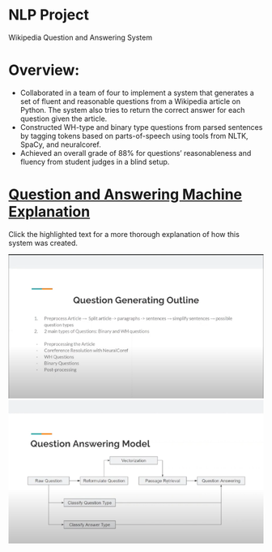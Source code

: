 # NLP Project
Wikipedia Question and Answering System

# Overview: 

* Collaborated in a team of four to implement a system that generates a set of fluent and reasonable questions from a Wikipedia article on Python. The system also tries to return the correct answer for each question given the article. 
* Constructed WH-type and binary type questions from parsed sentences by tagging tokens based on parts-of-speech using tools from NLTK, SpaCy, and neuralcoref. 
* Achieved an overall grade of 88% for questions’ reasonableness and fluency from student judges in a blind setup.   

# [Question and Answering Machine Explanation](https://www.youtube.com/watch?v=4ICapEavb6s&ab_channel=JianpingDeng)
Click the highlighted text for a more thorough explanation of how this system was created. 

![](https://github.com/sophjoo/NLP/blob/main/images/QuestionGenerating.png)
![](https://github.com/sophjoo/NLP/blob/main/images/QuestionAnswering.png)


